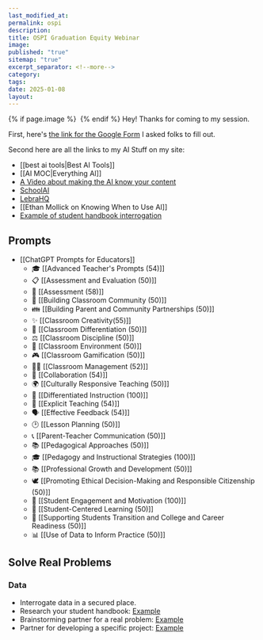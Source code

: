 ```yaml
---
last_modified_at: 
permalink: ospi
description: 
title: OSPI Graduation Equity Webinar
image: 
published: "true"
sitemap: "true"
excerpt_separator: <!--more-->
category: 
tags: 
date: 2025-01-08
layout:
---
```



{% if page.image %} <img src="{{ page.image }}" alt=""> {% endif %}
Hey! Thanks for coming to my session. 

First, here's [the link for the Google Form](https://forms.gle/bE48c91c1c1bjNMg6) I asked folks to fill out. 

Second here are all the links to my AI Stuff on my site: 

- [[best ai tools|Best AI Tools]]
- [[AI MOC|Everything AI]]
- [A Video about making the AI know your content](https://youtu.be/Mo8xYoel2mw)
- [SchoolAI](https://app.schoolai.com/sign-up-invite?invitedBy=user_2TfkAQGPA5YbCR7KXBhRQ4S1Uyx)
- [LebraHQ](https://lebrahq.com)
- [[Ethan Mollick on Knowing When to Use AI]]
- [Example of student handbook interrogation](https://app.schoolai.com/student-space?code=FRW9)

## Prompts
- [[ChatGPT Prompts for Educators]]
	- 🎓 [[Advanced Teacher's Prompts (54)]]
	- 📋 [[Assessment and Evaluation (50)]]
	- 📝 [[Assessment (58)]]
	- 🏫 [[Building Classroom Community (50)]]
	- 👪 [[Building Parent and Community Partnerships (50)]]
	- ✨ [[Classroom Creativity(55)]]
	- 🧩 [[Classroom Differentiation (50)]]
	- ⚖️ [[Classroom Discipline (50)]]
	- 🤝 [[Classroom Environment (50)]]
	- 🎮 [[Classroom Gamification (50)]]
	- 🧑‍🏫 [[Classroom Management (52)]]
	- 🤝 [[Collaboration (54)]]
	- 🌍 [[Culturally Responsive Teaching (50)]]
	- 🎯 [[Differentiated Instruction (100)]]
	- 📖 [[Explicit Teaching (54)]]
	- 🗣️ [[Effective Feedback (54)]]
	- 🕑 [[Lesson Planning (50)]]
	- 📞 [[Parent-Teacher Communication (50)]]
	- 📚 [[Pedagogical Approaches (50)]]
	- 🎓 [[Pedagogy and Instructional Strategies (100)]]
	- 📚 [[Professional Growth and Development (50)]]
	- 🕊️ [[Promoting Ethical Decision-Making and Responsible Citizenship (50)]]
	- 🚀 [[Student Engagement and Motivation (100)]]
	- 🧠 [[Student-Centered Learning (50)]]
	- 🌱 [[Supporting Students Transition and College and Career Readiness (50)]]
	- 📊 [[Use of Data to Inform Practice (50)]]
## Solve Real Problems
### Data
- Interrogate data in a secured place.​
- Research your student handbook: [Example](https://app.schoolai.com/student-space?code=FRW9)​
- Brainstorming partner for a real problem: [Example](https://app.schoolai.com/student-space?code=VT0U)​
- Partner for developing a specific project: [Example](https://app.schoolai.com/student-space?code=O7NB)
